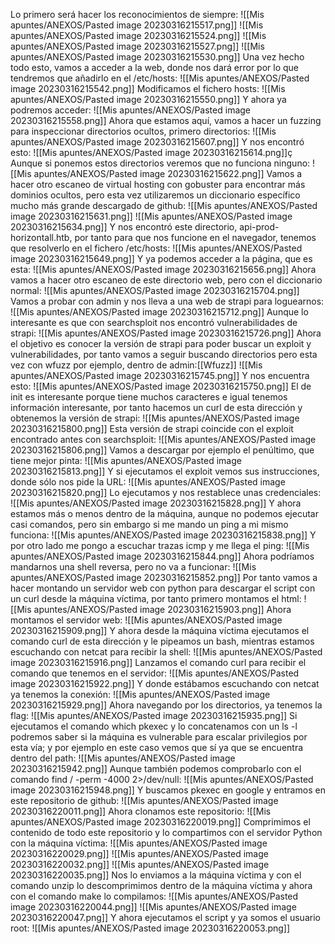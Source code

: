 Lo primero será hacer los reconocimientos de siempre:
![[Mis apuntes/ANEXOS/Pasted image 20230316215517.png]]
![[Mis apuntes/ANEXOS/Pasted image 20230316215524.png]]
![[Mis apuntes/ANEXOS/Pasted image 20230316215527.png]]
![[Mis apuntes/ANEXOS/Pasted image 20230316215530.png]]
Una vez hecho todo esto, vamos a acceder a la web, donde nos dará error por lo que tendremos que añadirlo en el /etc/hosts:
![[Mis apuntes/ANEXOS/Pasted image 20230316215542.png]]
Modificamos el fichero hosts:
![[Mis apuntes/ANEXOS/Pasted image 20230316215550.png]]
Y ahora ya podremos acceder:
![[Mis apuntes/ANEXOS/Pasted image 20230316215558.png]]
Ahora que estamos aquí, vamos a hacer un fuzzing para inspeccionar directorios ocultos, primero
directorios:
![[Mis apuntes/ANEXOS/Pasted image 20230316215607.png]]
Y nos encontró esto:
![[Mis apuntes/ANEXOS/Pasted image 20230316215614.png]]ç
Aunque si ponemos estos directorios veremos que no funciona ninguno:
![[Mis apuntes/ANEXOS/Pasted image 20230316215622.png]]
Vamos a hacer otro escaneo de virtual hosting con gobuster para encontrar más dominios ocultos,
pero esta vez utilizaremos un diccionario específico mucho más grande descargado de github:
![[Mis apuntes/ANEXOS/Pasted image 20230316215631.png]]
![[Mis apuntes/ANEXOS/Pasted image 20230316215634.png]]
Y nos encontró este directorio, api-prod-horizontall.htb, por tanto para que nos funcione en el navegador, tenemos que resolverlo en el fichero /etc/hosts:
![[Mis apuntes/ANEXOS/Pasted image 20230316215649.png]]
Y ya podemos acceder a la página, que es esta:
![[Mis apuntes/ANEXOS/Pasted image 20230316215656.png]]
Ahora vamos a hacer otro escaneo de este directorio web, pero con el diccionario normal:
![[Mis apuntes/ANEXOS/Pasted image 20230316215704.png]]
Vamos a probar con admin y nos lleva a una web de strapi para loguearnos:
![[Mis apuntes/ANEXOS/Pasted image 20230316215712.png]]
Aunque lo interesante es que con searchsploit nos encontró vulnerabilidades de strapi:
![[Mis apuntes/ANEXOS/Pasted image 20230316215726.png]]
Ahora el objetivo es conocer la versión de strapi para poder buscar un exploit y vulnerabilidades,
por tanto vamos a seguir buscando directorios pero esta vez con wfuzz por ejemplo, dentro de
admin:[[Wfuzz]]
![[Mis apuntes/ANEXOS/Pasted image 20230316215745.png]]
Y nos encuentra esto:
![[Mis apuntes/ANEXOS/Pasted image 20230316215750.png]]
El de init es interesante porque tiene muchos caracteres e igual tenemos información interesante,
por tanto hacemos un curl de esta dirección y obtenemos la versión de strapi:
![[Mis apuntes/ANEXOS/Pasted image 20230316215800.png]]
Esta versión de strapi coincide con el exploit encontrado antes con searchsploit:
![[Mis apuntes/ANEXOS/Pasted image 20230316215806.png]]
Vamos a descargar por ejemplo el penúltimo, que tiene mejor pinta:
![[Mis apuntes/ANEXOS/Pasted image 20230316215813.png]]
Y si ejecutamos el exploit vemos sus instrucciones, donde sólo nos pide la URL:
![[Mis apuntes/ANEXOS/Pasted image 20230316215820.png]]
Lo ejecutamos y nos restablece unas credenciales:
![[Mis apuntes/ANEXOS/Pasted image 20230316215828.png]]
Y ahora estamos más o menos dentro de la máquina, aunque no podemos ejecutar casi comandos,
pero sin embargo si me mando un ping a mi mismo funciona:
![[Mis apuntes/ANEXOS/Pasted image 20230316215838.png]]
Y por otro lado me pongo a escuchar trazas icmp y me llega el ping:
![[Mis apuntes/ANEXOS/Pasted image 20230316215844.png]]
Ahora podríamos mandarnos una shell reversa, pero no va a funcionar:
![[Mis apuntes/ANEXOS/Pasted image 20230316215852.png]]
Por tanto vamos a hacer montando un servidor web con python para descargar el script con un curl desde la máquina víctima, por tanto primero montamos el html:
![[Mis apuntes/ANEXOS/Pasted image 20230316215903.png]]
Ahora montamos el servidor web:
![[Mis apuntes/ANEXOS/Pasted image 20230316215909.png]]
Y ahora desde la máquina víctima ejecutamos el comando curl de esta dirección y le pipeamos un
bash, mientras estamos escuchando con netcat para recibir la shell:
![[Mis apuntes/ANEXOS/Pasted image 20230316215916.png]]
Lanzamos el comando curl para recibir el comando que tenemos en el servidor:
![[Mis apuntes/ANEXOS/Pasted image 20230316215922.png]]
Y donde estábamos escuchando con netcat ya tenemos la conexión:
![[Mis apuntes/ANEXOS/Pasted image 20230316215929.png]]
Ahora navegando por los directorios, ya tenemos la flag:
![[Mis apuntes/ANEXOS/Pasted image 20230316215935.png]]
Si ejecutamos el comando which pkexec y lo concatenamos con un ls -l podremos saber si la máquina es vulnerable para escalar privilegios por esta vía; y por ejemplo en este caso vemos que sí ya que se encuentra dentro del path:
![[Mis apuntes/ANEXOS/Pasted image 20230316215942.png]]
Aunque también podemos comprobarlo con el comando find / -perm -4000 2>/dev/null:
![[Mis apuntes/ANEXOS/Pasted image 20230316215948.png]]
Y buscamos pkexec en google y entramos en este repositorio de github:
![[Mis apuntes/ANEXOS/Pasted image 20230316220011.png]]
Ahora clonamos este repositorio:
![[Mis apuntes/ANEXOS/Pasted image 20230316220019.png]]
Comprimimos el contenido de todo este repositorio y lo compartimos con el servidor Python con la máquina víctima:
![[Mis apuntes/ANEXOS/Pasted image 20230316220029.png]]
![[Mis apuntes/ANEXOS/Pasted image 20230316220032.png]]
![[Mis apuntes/ANEXOS/Pasted image 20230316220035.png]]
Nos lo enviamos a la máquina víctima y con el comando unzip lo descomprimimos dentro de la máquina víctima y ahora con el comando make lo compilamos:
![[Mis apuntes/ANEXOS/Pasted image 20230316220044.png]]
![[Mis apuntes/ANEXOS/Pasted image 20230316220047.png]]
Y ahora ejecutamos el script y ya somos el usuario root:
![[Mis apuntes/ANEXOS/Pasted image 20230316220053.png]]